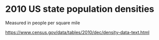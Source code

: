 # 2010 US state population densities

Measured in people per square mile

https://www.census.gov/data/tables/2010/dec/density-data-text.html
